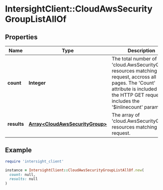 # IntersightClient::CloudAwsSecurityGroupListAllOf

## Properties

| Name | Type | Description | Notes |
| ---- | ---- | ----------- | ----- |
| **count** | **Integer** | The total number of &#39;cloud.AwsSecurityGroup&#39; resources matching the request, accross all pages. The &#39;Count&#39; attribute is included when the HTTP GET request includes the &#39;$inlinecount&#39; parameter. | [optional] |
| **results** | [**Array&lt;CloudAwsSecurityGroup&gt;**](CloudAwsSecurityGroup.md) | The array of &#39;cloud.AwsSecurityGroup&#39; resources matching the request. | [optional] |

## Example

```ruby
require 'intersight_client'

instance = IntersightClient::CloudAwsSecurityGroupListAllOf.new(
  count: null,
  results: null
)
```

